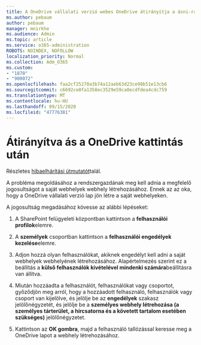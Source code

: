 ```yaml
---
title: A OneDrive vállalati verzió webes OneDrive átirányítja a ásni-ra
ms.author: pebaum
author: pebaum
manager: mnirkhe
ms.audience: Admin
ms.topic: article
ms.service: o365-administration
ROBOTS: NOINDEX, NOFOLLOW
localization_priority: Normal
ms.collection: Adm_O365
ms.custom:
- "1870"
- "900072"
ms.openlocfilehash: faa2cf25270a3b74a12aeb63d23ce98b51e13cb6
ms.sourcegitcommit: c6692ce0fa1358ec3529e59ca0ecdfdea4cdc759
ms.translationtype: MT
ms.contentlocale: hu-HU
ms.lasthandoff: 09/15/2020
ms.locfileid: "47776381"
---
```

# <a name="redirected-to-delve-after-you-click-onedrive"></a>Átirányítva ás a OneDrive kattintás után

Részletes [hibaelhárítási útmutatót](https://docs.microsoft.com/sharepoint/support/sites/troubleshooting-guide-for-sites-stopped-at-provisioning)talál.

A probléma megoldásához a rendszergazdának meg kell adnia a megfelelő jogosultságot a saját webhelyek webhely létrehozásához. Ennek az az oka, hogy a OneDrive vállalati verzió lap jön létre a saját webhelyeken.

A jogosultság megadásához kövesse az alábbi lépéseket:

1. A SharePoint felügyeleti központban kattintson a **felhasználói profilok**elemre.

2. A **személyek** csoportban kattintson a **felhasználói engedélyek kezelése**elemre.

3. Adjon hozzá olyan felhasználókat, akiknek engedélyt kell adni a saját webhelyek webhelyének létrehozásához. Alapértelmezés szerint ez a beállítás a **külső felhasználók kivételével mindenki számára**beállításra van állítva.

4. Miután hozzáadta a felhasználót, felhasználókat vagy csoportot, győződjön meg arról, hogy a hozzáadott felhasználó, felhasználók vagy csoport van kijelölve, és jelölje be az **engedélyek** szakasz jelölőnégyzetét, és jelölje be a **személyes webhely létrehozása (a személyes tárterület, a hírcsatorna és a követett tartalom esetében szükséges)** jelölőnégyzetet.

5. Kattintson az **OK gombra**, majd a felhasználó tallózással keresse meg a OneDrive lapot a webhely létrehozásához.
